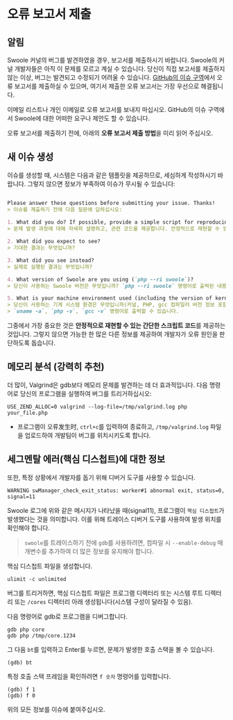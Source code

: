 # 오류 보고서 제출


## 알림

Swoole 커널의 버그를 발견하였을 경우, 보고서를 제출하시기 바랍니다. Swoole의 커널 개발자들은 아직 이 문제를 모르고 계실 수 있습니다. 당신이 직접 보고서를 제출하지 않는 이상, 버그는 발견되고 수정되기 어려울 수 있습니다. [GitHub의 이슈 구역](https://github.com/swoole/swoole-src/issues)에서 오류 보고서를 제출하실 수 있으며, 여기서 제출한 오류 보고서는 가장 우선으로 해결됩니다.

이메일 리스트나 개인 이메일로 오류 보고서를 보내지 마십시오. GitHub의 이슈 구역에서 Swoole에 대한 어떠한 요구나 제안도 할 수 있습니다.

오류 보고서를 제출하기 전에, 아래의 **오류 보고서 제출 방법**을 미리 읽어 주십시오.


## 새 이슈 생성

이슈를 생성할 때, 시스템은 다음과 같은 템플릿을 제공하므로, 세심하게 작성하시기 바랍니다. 그렇지 않으면 정보가 부족하여 이슈가 무시될 수 있습니다:

```markdown

Please answer these questions before submitting your issue. Thanks!
> 이슈를 제출하기 전에 다음 질문에 답하십시오:
	
1. What did you do? If possible, provide a simple script for reproducing the error.
> 문제 발생 과정에 대해 자세히 설명하고, 관련 코드를 제공합니다. 안정적으로 재현할 수 있는 간단한 스크립트 코드를 제공하는 것이 가장 좋습니다.

2. What did you expect to see?
> 기대한 결과는 무엇입니까?

3. What did you see instead?
> 실제로 실행된 결과는 무엇입니까?

4. What version of Swoole are you using (`php --ri swoole`)?
> 당신이 사용하는 Swoole 버전은 무엇입니까? `php --ri swoole` 명령어로 출력된 내용을 제공합니다.	

5. What is your machine environment used (including the version of kernel & php & gcc)?
> 당신이 사용하는 기계 시스템 환경은 무엇입니까(커널, PHP, gcc 컴파일러 버전 정보 포함)?	
> `uname -a`, `php -v`, `gcc -v` 명령어로 출력할 수 있습니다.

```

그중에서 가장 중요한 것은 **안정적으로 재현할 수 있는 간단한 스크립트 코드**를 제공하는 것입니다. 그렇지 않으면 가능한 한 많은 다른 정보를 제공하여 개발자가 오류 원인을 판단하도록 돕습니다.


## 메모리 분석 (강력히 추천)

더 많이, Valgrind은 gdb보다 메모리 문제를 발견하는 데 더 효과적입니다. 다음 명령어로 당신의 프로그램을 실행하여 버그를 트리거하십시오:

```shell
USE_ZEND_ALLOC=0 valgrind --log-file=/tmp/valgrind.log php your_file.php
```

* 프로그램이 오류发生时, `ctrl+c`를 입력하여 종료하고, `/tmp/valgrind.log` 파일을 업로드하여 개발팀이 버그를 위치시키도록 합니다.

## 세그멘탈 에러(핵심 디스첩트)에 대한 정보

또한, 특정 상황에서 개발자를 돕기 위해 디버거 도구를 사용할 수 있습니다.

```shell
WARNING	swManager_check_exit_status: worker#1 abnormal exit, status=0, signal=11
```

Swoole 로그에 위와 같은 메시지가 나타났을 때(signal11), 프로그램이 `핵심 디스첩트`가 발생했다는 것을 의미합니다. 이를 위해 트레이스 디버거 도구를 사용하여 발생 위치를 확인해야 합니다.

> `swoole`를 트레이스하기 전에 `gdb`를 사용하려면, 컴파일 시 `--enable-debug` 매개변수를 추가하여 더 많은 정보를 유지해야 합니다.

핵심 디스첩트 파일을 생성합니다.
```shell
ulimit -c unlimited
```

버그를 트리거하면, 핵심 디스첩트 파일은 프로그램 디렉터리 또는 시스템 루트 디렉터리 또는 `/cores` 디렉터리 아래 생성됩니다(시스템 구성이 달라질 수 있음).

다음 명령어로 gdb로 프로그램을 디버그합니다.

```
gdb php core
gdb php /tmp/core.1234
```

그 다음 `bt`를 입력하고 Enter를 누르면, 문제가 발생한 호출 스택을 볼 수 있습니다.
```
(gdb) bt
```

특정 호출 스택 프레임을 확인하려면 `f 숫자` 명령어를 입력합니다.
```
(gdb) f 1
(gdb) f 0
```

위의 모든 정보를 이슈에 붙여주십시오.

